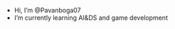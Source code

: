 -  Hi, I’m @Pavanboga07
-  I’m currently learning AI&DS and game development


<!---
Pavanboga07/Pavanboga07 is a ✨ special ✨ repository because its `README.md` (this file) appears on your GitHub profile.
You can click the Preview link to take a look at your changes.
--->
